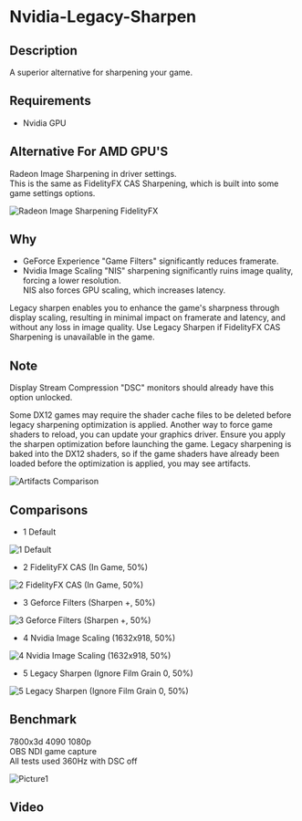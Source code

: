 # Nvidia-Legacy-Sharpen

## Description
A superior alternative for sharpening your game.

## Requirements
- Nvidia GPU

## Alternative For AMD GPU'S
Radeon Image Sharpening in driver settings. <br>
This is the same as FidelityFX CAS Sharpening, which is built into some game settings options.

![Radeon Image Sharpening FidelityFX](https://github.com/fr33thytweaks/Nvidia-Legacy-Sharpen/assets/168888348/9dc543a9-dc2e-4298-a096-d67c060d7e9c)


## Why
- GeForce Experience "Game Filters" significantly reduces framerate.
- Nvidia Image Scaling "NIS" sharpening significantly ruins image quality, forcing a lower resolution.
 <br> NIS also forces GPU scaling, which increases latency.

Legacy sharpen enables you to enhance the game's sharpness through display scaling, resulting in minimal impact on framerate and latency, and without any loss in image quality. Use Legacy Sharpen if FidelityFX CAS Sharpening is unavailable in the game.

## Note
Display Stream Compression "DSC" monitors should already have this option unlocked.

Some DX12 games may require the shader cache files to be deleted before legacy sharpening optimization is applied.
Another way to force game shaders to reload, you can update your graphics driver. Ensure you apply the sharpen optimization before launching the game.
Legacy sharpening is baked into the DX12 shaders, so if the game shaders have already been loaded before the optimization is applied, you may see artifacts.

![Artifacts Comparison](https://github.com/fr33thytweaks/Nvidia-Legacy-Sharpen/assets/168888348/ce734f29-b4bd-4b19-9d7f-d64d70eaed89)


## Comparisons

- 1 Default

![1 Default](https://github.com/fr33thytweaks/Nvidia-Legacy-Sharpen/assets/168888348/f45442f4-180f-4c0d-a4f2-ddbd5eab6ed9)

- 2 FidelityFX CAS (In Game, 50%)

![2 FidelityFX CAS (In Game, 50%)](https://github.com/fr33thytweaks/Nvidia-Legacy-Sharpen/assets/168888348/7bb625f7-4831-4667-9f56-bb2ef574300c)

- 3 Geforce Filters (Sharpen +, 50%)

![3 Geforce Filters (Sharpen +, 50%)](https://github.com/fr33thytweaks/Nvidia-Legacy-Sharpen/assets/168888348/4c2a5f9f-14e5-4eb0-8e3f-83ff69af7c46)

- 4 Nvidia Image Scaling (1632x918, 50%)

![4 Nvidia Image Scaling (1632x918, 50%)](https://github.com/fr33thytweaks/Nvidia-Legacy-Sharpen/assets/168888348/1498695d-d533-430c-af0c-ee81313c1050)

- 5 Legacy Sharpen (Ignore Film Grain 0, 50%)

![5 Legacy Sharpen (Ignore Film Grain 0, 50%)](https://github.com/fr33thytweaks/Nvidia-Legacy-Sharpen/assets/168888348/aedd052b-7fd7-475e-a904-44011cddae93)


## Benchmark
7800x3d 4090 1080p<br>
OBS NDI game capture<br>
All tests used 360Hz with DSC off

![Picture1](https://github.com/fr33thytweaks/Nvidia-Legacy-Sharpen/assets/168888348/a703040f-8717-4082-9915-697dbe466e9e)

## Video
